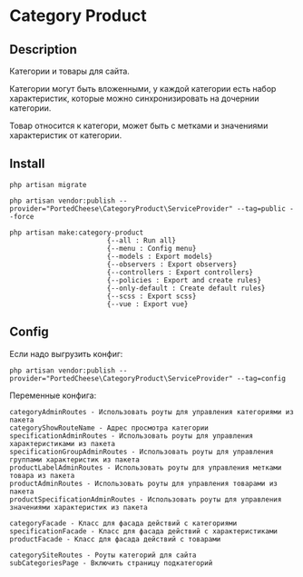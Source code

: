 # Category Product

## Description

Категории и товары для сайта.

Категории могут быть вложенными, у каждой категории есть набор характеристик, которые можно синхронизировать на дочернии категории.

Товар относится к категори, может быть с метками и значениями характеристик от категории.

## Install
    php artisan migrate

    php artisan vendor:publish --provider="PortedCheese\CategoryProduct\ServiceProvider" --tag=public --force

    php artisan make:category-product
                            {--all : Run all}
                            {--menu : Config menu}
                            {--models : Export models}
                            {--observers : Export observers}
                            {--controllers : Export controllers}
                            {--policies : Export and create rules}
                            {--only-default : Create default rules}
                            {--scss : Export scss}
                            {--vue : Export vue}
                            
## Config

Если надо выгрузить конфиг:
    
    php artisan vendor:publish --provider="PortedCheese\CategoryProduct\ServiceProvider" --tag=config

Переменные конфига:

    categoryAdminRoutes - Использовать роуты для управления категориями из пакета
    categoryShowRouteName - Адрес просмотра категории
    specificationAdminRoutes - Использовать роуты для управления характеристиками из пакета
    specificationGroupAdminRoutes - Использовать роуты для управления группами характеристик из пакета
    productLabelAdminRoutes - Использовать роуты для управления метками товара из пакета
    productAdminRoutes - Использовать роуты для управления товарами из пакета
    productSpecificationAdminRoutes - Использовать роуты для управления значениями характеристик из пакета
    
    categoryFacade - Класс для фасада действий с категориями
    specificationFacade - Класс для фасада действий с характеристиками
    productFacade - Класс для фасада действий с товарами
    
    categorySiteRoutes - Роуты категорий для сайта
    subCategoriesPage - Включить страницу подкатегорий